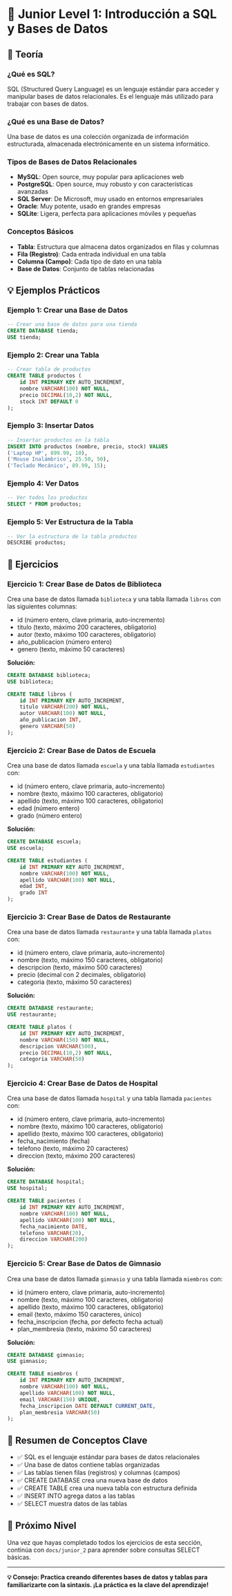 # 🔰 Junior Level 1: Introducción a SQL y Bases de Datos

## 📖 Teoría

### ¿Qué es SQL?
SQL (Structured Query Language) es un lenguaje estándar para acceder y manipular bases de datos relacionales. Es el lenguaje más utilizado para trabajar con bases de datos.

### ¿Qué es una Base de Datos?
Una base de datos es una colección organizada de información estructurada, almacenada electrónicamente en un sistema informático.

### Tipos de Bases de Datos Relacionales
- **MySQL**: Open source, muy popular para aplicaciones web
- **PostgreSQL**: Open source, muy robusto y con características avanzadas
- **SQL Server**: De Microsoft, muy usado en entornos empresariales
- **Oracle**: Muy potente, usado en grandes empresas
- **SQLite**: Ligera, perfecta para aplicaciones móviles y pequeñas

### Conceptos Básicos
- **Tabla**: Estructura que almacena datos organizados en filas y columnas
- **Fila (Registro)**: Cada entrada individual en una tabla
- **Columna (Campo)**: Cada tipo de dato en una tabla
- **Base de Datos**: Conjunto de tablas relacionadas

## 💡 Ejemplos Prácticos

### Ejemplo 1: Crear una Base de Datos
```sql
-- Crear una base de datos para una tienda
CREATE DATABASE tienda;
USE tienda;
```

### Ejemplo 2: Crear una Tabla
```sql
-- Crear tabla de productos
CREATE TABLE productos (
    id INT PRIMARY KEY AUTO_INCREMENT,
    nombre VARCHAR(100) NOT NULL,
    precio DECIMAL(10,2) NOT NULL,
    stock INT DEFAULT 0
);
```

### Ejemplo 3: Insertar Datos
```sql
-- Insertar productos en la tabla
INSERT INTO productos (nombre, precio, stock) VALUES
('Laptop HP', 899.99, 10),
('Mouse Inalámbrico', 25.50, 50),
('Teclado Mecánico', 89.99, 15);
```

### Ejemplo 4: Ver Datos
```sql
-- Ver todos los productos
SELECT * FROM productos;
```

### Ejemplo 5: Ver Estructura de la Tabla
```sql
-- Ver la estructura de la tabla productos
DESCRIBE productos;
```

## 🎯 Ejercicios

### Ejercicio 1: Crear Base de Datos de Biblioteca
Crea una base de datos llamada `biblioteca` y una tabla llamada `libros` con las siguientes columnas:
- id (número entero, clave primaria, auto-incremento)
- titulo (texto, máximo 200 caracteres, obligatorio)
- autor (texto, máximo 100 caracteres, obligatorio)
- año_publicacion (número entero)
- genero (texto, máximo 50 caracteres)

**Solución:**
```sql
CREATE DATABASE biblioteca;
USE biblioteca;

CREATE TABLE libros (
    id INT PRIMARY KEY AUTO_INCREMENT,
    titulo VARCHAR(200) NOT NULL,
    autor VARCHAR(100) NOT NULL,
    año_publicacion INT,
    genero VARCHAR(50)
);
```

### Ejercicio 2: Crear Base de Datos de Escuela
Crea una base de datos llamada `escuela` y una tabla llamada `estudiantes` con:
- id (número entero, clave primaria, auto-incremento)
- nombre (texto, máximo 100 caracteres, obligatorio)
- apellido (texto, máximo 100 caracteres, obligatorio)
- edad (número entero)
- grado (número entero)

**Solución:**
```sql
CREATE DATABASE escuela;
USE escuela;

CREATE TABLE estudiantes (
    id INT PRIMARY KEY AUTO_INCREMENT,
    nombre VARCHAR(100) NOT NULL,
    apellido VARCHAR(100) NOT NULL,
    edad INT,
    grado INT
);
```

### Ejercicio 3: Crear Base de Datos de Restaurante
Crea una base de datos llamada `restaurante` y una tabla llamada `platos` con:
- id (número entero, clave primaria, auto-incremento)
- nombre (texto, máximo 150 caracteres, obligatorio)
- descripcion (texto, máximo 500 caracteres)
- precio (decimal con 2 decimales, obligatorio)
- categoria (texto, máximo 50 caracteres)

**Solución:**
```sql
CREATE DATABASE restaurante;
USE restaurante;

CREATE TABLE platos (
    id INT PRIMARY KEY AUTO_INCREMENT,
    nombre VARCHAR(150) NOT NULL,
    descripcion VARCHAR(500),
    precio DECIMAL(10,2) NOT NULL,
    categoria VARCHAR(50)
);
```

### Ejercicio 4: Crear Base de Datos de Hospital
Crea una base de datos llamada `hospital` y una tabla llamada `pacientes` con:
- id (número entero, clave primaria, auto-incremento)
- nombre (texto, máximo 100 caracteres, obligatorio)
- apellido (texto, máximo 100 caracteres, obligatorio)
- fecha_nacimiento (fecha)
- telefono (texto, máximo 20 caracteres)
- direccion (texto, máximo 200 caracteres)

**Solución:**
```sql
CREATE DATABASE hospital;
USE hospital;

CREATE TABLE pacientes (
    id INT PRIMARY KEY AUTO_INCREMENT,
    nombre VARCHAR(100) NOT NULL,
    apellido VARCHAR(100) NOT NULL,
    fecha_nacimiento DATE,
    telefono VARCHAR(20),
    direccion VARCHAR(200)
);
```

### Ejercicio 5: Crear Base de Datos de Gimnasio
Crea una base de datos llamada `gimnasio` y una tabla llamada `miembros` con:
- id (número entero, clave primaria, auto-incremento)
- nombre (texto, máximo 100 caracteres, obligatorio)
- apellido (texto, máximo 100 caracteres, obligatorio)
- email (texto, máximo 150 caracteres, único)
- fecha_inscripcion (fecha, por defecto fecha actual)
- plan_membresia (texto, máximo 50 caracteres)

**Solución:**
```sql
CREATE DATABASE gimnasio;
USE gimnasio;

CREATE TABLE miembros (
    id INT PRIMARY KEY AUTO_INCREMENT,
    nombre VARCHAR(100) NOT NULL,
    apellido VARCHAR(100) NOT NULL,
    email VARCHAR(150) UNIQUE,
    fecha_inscripcion DATE DEFAULT CURRENT_DATE,
    plan_membresia VARCHAR(50)
);
```

## 📝 Resumen de Conceptos Clave
- ✅ SQL es el lenguaje estándar para bases de datos relacionales
- ✅ Una base de datos contiene tablas organizadas
- ✅ Las tablas tienen filas (registros) y columnas (campos)
- ✅ CREATE DATABASE crea una nueva base de datos
- ✅ CREATE TABLE crea una nueva tabla con estructura definida
- ✅ INSERT INTO agrega datos a las tablas
- ✅ SELECT muestra datos de las tablas

## 🔗 Próximo Nivel
Una vez que hayas completado todos los ejercicios de esta sección, continúa con `docs/junior_2` para aprender sobre consultas SELECT básicas.

---

**💡 Consejo: Practica creando diferentes bases de datos y tablas para familiarizarte con la sintaxis. ¡La práctica es la clave del aprendizaje!**
